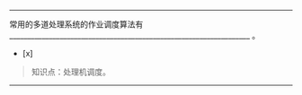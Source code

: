 ---
常用的多道处理系统的作业调度算法有
___________________________________________________________________ 。
- [x]  

> 知识点：处理机调度。

---